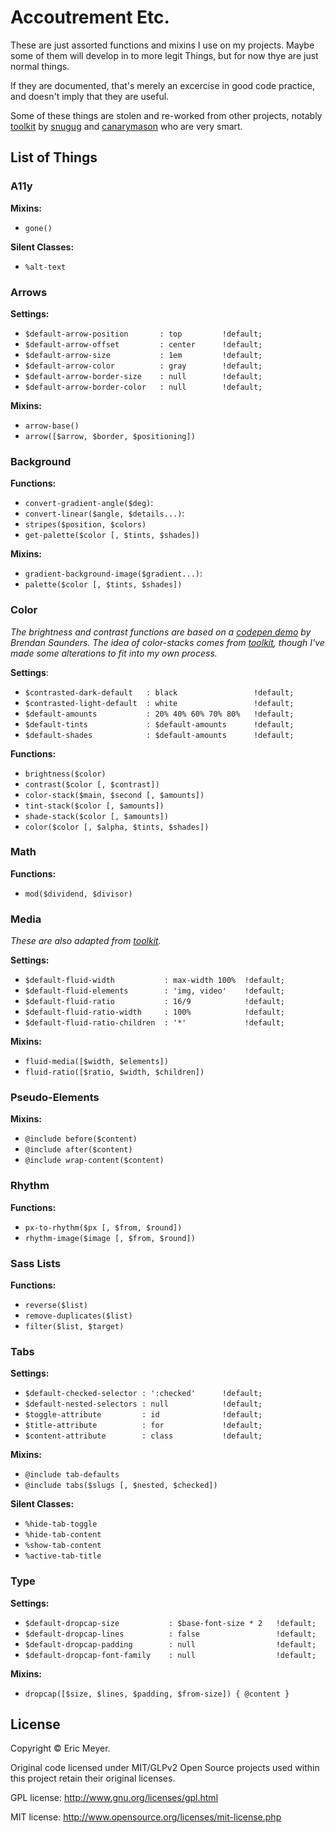 # Accoutrement Etc.

These are just assorted functions and mixins I use on my projects.
Maybe some of them will develop in to more legit Things,
but for now thye are just normal things.

If they are documented,
that's merely an excercise in good code practice,
and doesn't imply that they are useful.

Some of these things are stolen and re-worked from other projects,
notably [toolkit][] by [snugug][] and [canarymason][]
who are very smart.

[toolkit]: https://github.com/Snugug/toolkit
[snugug]: https://github.com/Snugug/
[canarymason]: https://github.com/canarymason/

List of Things
--------------

### A11y

**Mixins:**
- `gone()`

**Silent Classes:**
- `%alt-text`

### Arrows

**Settings:**
- `$default-arrow-position       : top         !default;`
- `$default-arrow-offset         : center      !default;`
- `$default-arrow-size           : 1em         !default;`
- `$default-arrow-color          : gray        !default;`
- `$default-arrow-border-size    : null        !default;`
- `$default-arrow-border-color   : null        !default;`

**Mixins:**
- `arrow-base()`
- `arrow([$arrow, $border, $positioning])`

### Background

**Functions:**
- `convert-gradient-angle($deg)`:
- `convert-linear($angle, $details...)`:
- `stripes($position, $colors)`
- `get-palette($color [, $tints, $shades])`

**Mixins:**
- `gradient-background-image($gradient...)`:
- `palette($color [, $tints, $shades])`

### Color

*The brightness and contrast functions are based on
a [codepen demo][text-contrast] by Brendan Saunders.
The idea of color-stacks comes from [toolkit][],
though I've made some alterations to fit into my own process.*

**Settings**:
- `$contrasted-dark-default   : black                 !default;`
- `$contrasted-light-default  : white                 !default;`
- `$default-amounts           : 20% 40% 60% 70% 80%   !default;`
- `$default-tints             : $default-amounts      !default;`
- `$default-shades            : $default-amounts      !default;`

**Functions:**
- `brightness($color)`
- `contrast($color [, $contrast])`
- `color-stack($main, $second [, $amounts])`
- `tint-stack($color [, $amounts])`
- `shade-stack($color [, $amounts])`
- `color($color [, $alpha, $tints, $shades])`

[text-contrast]: http://codepen.io/bluesaunders/details/FCLaz

### Math

**Functions:**
- `mod($dividend, $divisor)`

### Media

*These are also adapted from [toolkit][].*

**Settings:**
- `$default-fluid-width           : max-width 100%  !default;`
- `$default-fluid-elements        : 'img, video'    !default;`
- `$default-fluid-ratio           : 16/9            !default;`
- `$default-fluid-ratio-width     : 100%            !default;`
- `$default-fluid-ratio-children  : '*'             !default;`

**Mixins:**
- `fluid-media([$width, $elements])`
- `fluid-ratio([$ratio, $width, $children])`

### Pseudo-Elements

**Mixins:**
- `@include before($content)`
- `@include after($content)`
- `@include wrap-content($content)`

### Rhythm

**Functions:**
- `px-to-rhythm($px [, $from, $round])`
- `rhythm-image($image [, $from, $round])`

### Sass Lists

**Functions:**
- `reverse($list)`
- `remove-duplicates($list)`
- `filter($list, $target)`

### Tabs

**Settings:**
- `$default-checked-selector : ':checked'      !default;`
- `$default-nested-selectors : null            !default;`
- `$toggle-attribute         : id              !default;`
- `$title-attribute          : for             !default;`
- `$content-attribute        : class           !default;`

**Mixins:**
- `@include tab-defaults`
- `@include tabs($slugs [, $nested, $checked])`

**Silent Classes:**
- `%hide-tab-toggle`
- `%hide-tab-content`
- `%show-tab-content`
- `%active-tab-title`

### Type

**Settings:**
- `$default-dropcap-size           : $base-font-size * 2   !default;`
- `$default-dropcap-lines          : false                 !default;`
- `$default-dropcap-padding        : null                  !default;`
- `$default-dropcap-font-family    : null                  !default;`

**Mixins:**
- `dropcap([$size, $lines, $padding, $from-size]) { @content }`

License
-------

Copyright © Eric Meyer.

Original code licensed under MIT/GLPv2
Open Source projects used within this project retain their original licenses.

GPL license: http://www.gnu.org/licenses/gpl.html

MIT license: http://www.opensource.org/licenses/mit-license.php
